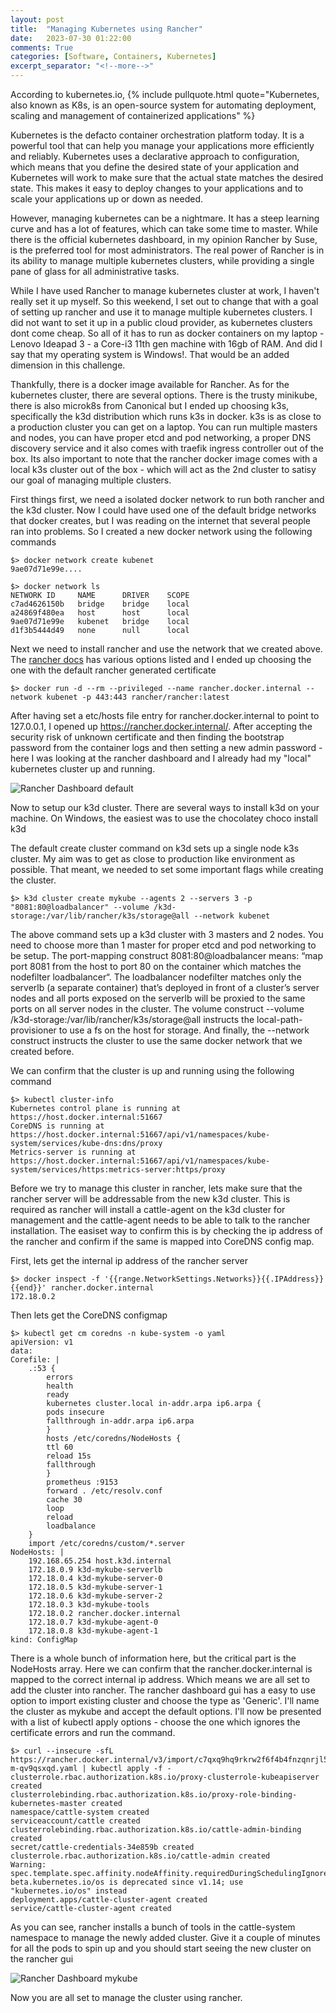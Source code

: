 ```yaml
---
layout: post
title:  "Managing Kubernetes using Rancher"
date:   2023-07-30 01:22:00
comments: True
categories: [Software, Containers, Kubernetes]
excerpt_separator: "<!--more-->"
---
```


According to kubernetes.io, {% include pullquote.html quote="Kubernetes, also known as K8s, is an open-source system for automating deployment, scaling and management of containerized applications" %}

Kubernetes is the defacto container orchestration platform today. It is a powerful tool that can help you manage your applications more efficiently and reliably. Kubernetes uses a declarative approach to configuration, which means that you define the desired state of your application and Kubernetes will work to make sure that the actual state matches the desired state. This makes it easy to deploy changes to your applications and to scale your applications up or down as needed. 

However, managing kubernetes can be a nightmare. It has a steep learning curve and has a lot of features, which can take some time to master. While there is the official kubernetes dashboard, in my opinion Rancher by Suse, is the preferred tool for most administrators. The real power of Rancher is in its ability to manage multiple kubernetes clusters, while providing a single pane of glass for all administrative tasks. 

<!--more-->

While I have used Rancher to manage kubernetes cluster at work, I haven't really set it up myself. So this weekend, I set out to change that with a goal of setting up rancher and use it to manage multiple kubernetes clusters. I did not want to set it up in a public cloud provider, as kubernetes clusters dont come cheap. So all of it has to run as docker containers on my laptop - Lenovo Ideapad 3 - a Core-i3 11th gen machine with 16gb of RAM. And did I say that my operating system is Windows!. That would be an added dimension in this challenge.

Thankfully, there is a docker image available for Rancher. As for the kubernetes cluster, there are several options. There is the trusty minikube, there is also microk8s from Canonical but I ended up choosing k3s, specifically the k3d distribution which runs k3s in docker. k3s is as close to a production cluster you can get on a laptop. You can run multiple masters and nodes, you can have proper etcd and pod networking, a proper DNS discovery service and it also comes with traefik ingress controller out of the box. Its also important to note that the rancher docker image comes with a local k3s cluster out of the box - which will act as the 2nd cluster to satisy our goal of managing multiple clusters.

First things first, we need a isolated docker network to run both rancher and the k3d cluster. Now I could have used one of the default bridge networks that docker creates, but I was reading on the internet that several people ran into problems. So I created a new docker network using the following commands

    $> docker network create kubenet
    9ae07d71e99e....

    $> docker network ls
    NETWORK ID     NAME      DRIVER    SCOPE
    c7ad4626150b   bridge    bridge    local
    a24869f480ea   host      host      local
    9ae07d71e99e   kubenet   bridge    local
    d1f3b5444d49   none      null      local

Next we need to install rancher and use the network that we created above. The [rancher docs](https://ranchermanager.docs.rancher.com/v2.5/pages-for-subheaders/rancher-on-a-single-node-with-docker) has various options listed and I ended up choosing the one with the default rancher generated certificate

    $> docker run -d --rm --privileged --name rancher.docker.internal --network kubenet -p 443:443 rancher/rancher:latest

After having set a etc/hosts file entry for rancher.docker.internal to point to 127.0.0.1, I opened up https://rancher.docker.internal/. After accepting the security risk of unknown certificate and then finding the bootstrap password from the container logs and then setting a new admin password - here I was looking at the rancher dashboard and I already had my "local" kubernetes cluster up and running. 

![Rancher Dashboard default](/images/rancher_1.jpg "Rancher Dashboard with the default local cluster")

Now to setup our k3d cluster. There are several ways to install k3d on your machine. On Windows, the easiest was to use the chocolatey choco install k3d

The default create cluster command on k3d sets up a single node k3s cluster. My aim was to get as close to production like environment as possible. That meant, we needed to set some important flags while creating the cluster. 

    $> k3d cluster create mykube --agents 2 --servers 3 -p "8081:80@loadbalancer" --volume /k3d-storage:/var/lib/rancher/k3s/storage@all --network kubenet

The above command sets up a k3d cluster with 3 masters and 2 nodes. You need to choose more than 1 master for proper etcd and pod networking to be setup. The port-mapping construct 8081:80@loadbalancer means: “map port 8081 from the host to port 80 on the container which matches the nodefilter loadbalancer“. The loadbalancer nodefilter matches only the serverlb (a separate container) that’s deployed in front of a cluster’s server nodes and all ports exposed on the serverlb will be proxied to the same ports on all server nodes in the cluster. The volume construct --volume /k3d-storage:/var/lib/rancher/k3s/storage@all instructs the local-path-provisioner to use a fs on the host for storage. And finally, the --network construct instructs the cluster to use the same docker network that we created before. 

We can confirm that the cluster is up and running using the following command

    $> kubectl cluster-info
    Kubernetes control plane is running at https://host.docker.internal:51667
    CoreDNS is running at https://host.docker.internal:51667/api/v1/namespaces/kube-system/services/kube-dns:dns/proxy
    Metrics-server is running at https://host.docker.internal:51667/api/v1/namespaces/kube-system/services/https:metrics-server:https/proxy

Before we try to manage this cluster in rancher, lets make sure that the rancher server will be addressable from the new k3d cluster. This is required as rancher will install a cattle-agent on the k3d cluster for management and the cattle-agent needs to be able to talk to the rancher installation. The easiset way to confirm this is by checking the ip address of the rancher and confirm if the same is mapped into CoreDNS config map.

First, lets get the internal ip address of the rancher server

    $> docker inspect -f '{{range.NetworkSettings.Networks}}{{.IPAddress}}{{end}}' rancher.docker.internal
    172.18.0.2

Then lets get the CoreDNS configmap

    $> kubectl get cm coredns -n kube-system -o yaml
    apiVersion: v1
    data:
    Corefile: |
        .:53 {
            errors
            health
            ready
            kubernetes cluster.local in-addr.arpa ip6.arpa {
            pods insecure
            fallthrough in-addr.arpa ip6.arpa
            }
            hosts /etc/coredns/NodeHosts {
            ttl 60
            reload 15s
            fallthrough
            }
            prometheus :9153
            forward . /etc/resolv.conf
            cache 30
            loop
            reload
            loadbalance
        }
        import /etc/coredns/custom/*.server
    NodeHosts: |
        192.168.65.254 host.k3d.internal
        172.18.0.9 k3d-mykube-serverlb
        172.18.0.4 k3d-mykube-server-0
        172.18.0.5 k3d-mykube-server-1
        172.18.0.6 k3d-mykube-server-2
        172.18.0.3 k3d-mykube-tools
        172.18.0.2 rancher.docker.internal
        172.18.0.7 k3d-mykube-agent-0
        172.18.0.8 k3d-mykube-agent-1
    kind: ConfigMap

There is a whole bunch of information here, but the critical part is the NodeHosts array. Here we can confirm that the rancher.docker.internal is mapped to the correct internal ip address. Which means we are all set to add the cluster into rancher. The rancher dashboard gui has a easy to use option to import existing cluster and choose the type as 'Generic'. I'll name the cluster as mykube and accept the default options. I'll now be presented with a list of kubectl apply options - choose the one which ignores the certificate errors and run the command. 

    $> curl --insecure -sfL https://rancher.docker.internal/v3/import/c7qxq9hq9rkrw2f6f4b4fnzqnrjl5t6tg5f7xq8xxfq6dphhrp9w5g_c-m-qv9qsxqd.yaml | kubectl apply -f -
    clusterrole.rbac.authorization.k8s.io/proxy-clusterrole-kubeapiserver created
    clusterrolebinding.rbac.authorization.k8s.io/proxy-role-binding-kubernetes-master created
    namespace/cattle-system created
    serviceaccount/cattle created
    clusterrolebinding.rbac.authorization.k8s.io/cattle-admin-binding created
    secret/cattle-credentials-34e859b created
    clusterrole.rbac.authorization.k8s.io/cattle-admin created
    Warning: spec.template.spec.affinity.nodeAffinity.requiredDuringSchedulingIgnoredDuringExecution.nodeSelectorTerms[0].matchExpressions[0].key: beta.kubernetes.io/os is deprecated since v1.14; use "kubernetes.io/os" instead
    deployment.apps/cattle-cluster-agent created
    service/cattle-cluster-agent created

As you can see, rancher installs a bunch of tools in the cattle-system namespace to manage the newly added cluster. Give it a couple of minutes for all the pods to spin up and you should start seeing the new cluster on the rancher gui

![Rancher Dashboard mykube](/images/rancher_2.jpg "Rancher Dashboard now shows the imported cluster")

Now you are all set to manage the cluster using rancher. 